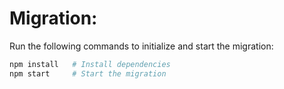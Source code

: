# Migration:

Run the following commands to initialize and start the migration:

```bash
npm install   # Install dependencies
npm start     # Start the migration